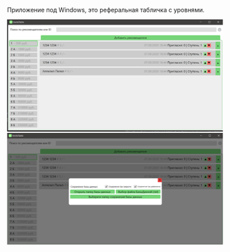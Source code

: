 Приложение под Windows, это реферальная табличка с уровнями.

![Alt-текст](https://github.com/DaniilMpala/___5___InviteTable/blob/main/Screenshot_3.png)
![Alt-текст](https://github.com/DaniilMpala/___5___InviteTable/blob/main/Screenshot_4.png)
